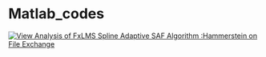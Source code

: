 # Matlab_codes
[![View Analysis of FxLMS Spline Adaptive SAF Algorithm :Hammerstein on File Exchange](https://www.mathworks.com/matlabcentral/images/matlab-file-exchange.svg)](https://in.mathworks.com/matlabcentral/fileexchange/111310-analysis-of-fxlms-spline-adaptive-saf-algorithm-hammerstein)
